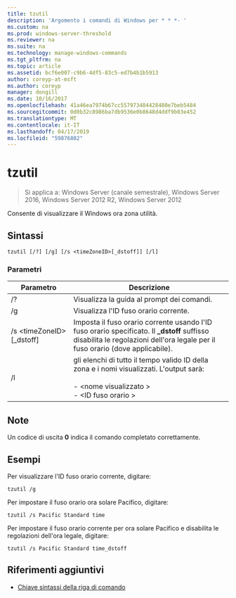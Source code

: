 ```yaml
---
title: tzutil
description: 'Argomento i comandi di Windows per * * *- '
ms.custom: na
ms.prod: windows-server-threshold
ms.reviewer: na
ms.suite: na
ms.technology: manage-windows-commands
ms.tgt_pltfrm: na
ms.topic: article
ms.assetid: bcf6e007-c9b6-4df5-83c5-ed7b4b1b5913
author: coreyp-at-msft
ms.author: coreyp
manager: dongill
ms.date: 10/16/2017
ms.openlocfilehash: 41a46ea7974b67cc557973484428480e7beb5484
ms.sourcegitcommit: 0d0b32c8986ba7db9536e0b8648d4ddf9b03e452
ms.translationtype: MT
ms.contentlocale: it-IT
ms.lasthandoff: 04/17/2019
ms.locfileid: "59876802"
---
```

# <a name="tzutil"></a>tzutil

>Si applica a: Windows Server (canale semestrale), Windows Server 2016, Windows Server 2012 R2, Windows Server 2012

Consente di visualizzare il Windows ora zona utilità. 
## <a name="syntax"></a>Sintassi
```
tzutil [/?] [/g] [/s <timeZoneID>[_dstoff]] [/l]
```
### <a name="parameters"></a>Parametri
|Parametro|Descrizione|
|-------|--------|
|/?|Visualizza la guida al prompt dei comandi.|
|/g|Visualizza l'ID fuso orario corrente.|
|/s \<timeZoneID>[_dstoff]|Imposta il fuso orario corrente usando l'ID fuso orario specificato. Il **_dstoff** suffisso disabilita le regolazioni dell'ora legale per il fuso orario (dove applicabile).|
|/l|gli elenchi di tutto il tempo valido ID della zona e i nomi visualizzati. L'output sarà:<br /><br />-   \<nome visualizzato ><br />-   \<ID fuso orario >|

## <a name="remarks"></a>Note
Un codice di uscita **0** indica il comando completato correttamente.

## <a name="BKMK_Examples"></a>Esempi
Per visualizzare l'ID fuso orario corrente, digitare:
```
tzutil /g
```
Per impostare il fuso orario ora solare Pacifico, digitare:
```
tzutil /s Pacific Standard time
```
Per impostare il fuso orario corrente per ora solare Pacifico e disabilita le regolazioni dell'ora legale, digitare:
```
tzutil /s Pacific Standard time_dstoff
```
## <a name="additional-references"></a>Riferimenti aggiuntivi
-   [Chiave sintassi della riga di comando](command-line-syntax-key.md)

